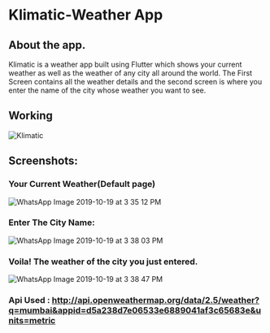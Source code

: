 # Klimatic-Weather App

## About the app.
Klimatic is a weather app built using Flutter which shows your current weather as well as the weather of any city all around the world.
The First Screen contains all the weather details and the second screen is where you enter the name of the city whose weather you want to see.

## Working

![Klimatic](https://user-images.githubusercontent.com/44740658/67146078-dabeb380-f2a4-11e9-988c-b3e371c49101.gif)


## Screenshots:


### Your Current Weather(Default page)

![WhatsApp Image 2019-10-19 at 3 35 12 PM](https://user-images.githubusercontent.com/44740658/67143214-bbb12900-f286-11e9-956a-58d881436ff1.jpeg)

### Enter The City Name:

![WhatsApp Image 2019-10-19 at 3 38 03 PM](https://user-images.githubusercontent.com/44740658/67143215-bbb12900-f286-11e9-80cc-98a52e1a57b8.jpeg)

### Voila! The weather of the city you just entered.

![WhatsApp Image 2019-10-19 at 3 38 47 PM](https://user-images.githubusercontent.com/44740658/67143217-bc49bf80-f286-11e9-8451-6b327f30d76b.jpeg)

### Api Used : http://api.openweathermap.org/data/2.5/weather?q=mumbai&appid=d5a238d7e06533e6889041af3c65683e&units=metric

